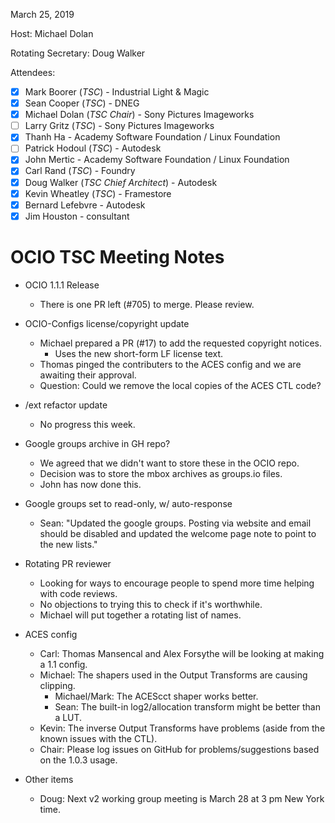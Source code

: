 <!--
SPDX-License-Identifier: CC-BY-4.0
Copyright Contributors to the OpenColorIO Project.
-->

March 25, 2019

Host: Michael Dolan

Rotating Secretary: Doug Walker

Attendees:
  * [x] Mark Boorer (_TSC_) - Industrial Light & Magic
  * [x] Sean Cooper (_TSC_) - DNEG
  * [X] Michael Dolan (_TSC Chair_) - Sony Pictures Imageworks
  * [ ] Larry Gritz (_TSC_) - Sony Pictures Imageworks
  * [X] Thanh Ha - Academy Software Foundation / Linux Foundation
  * [ ] Patrick Hodoul (_TSC_) - Autodesk
  * [X] John Mertic - Academy Software Foundation / Linux Foundation
  * [X] Carl Rand (_TSC_) - Foundry
  * [X] Doug Walker (_TSC Chief Architect_) - Autodesk
  * [X] Kevin Wheatley (_TSC_) - Framestore
  * [X] Bernard Lefebvre - Autodesk
  * [X] Jim Houston - consultant

# **OCIO TSC Meeting Notes**

* OCIO 1.1.1 Release
    - There is one PR left (#705) to merge.  Please review.  

* OCIO-Configs license/copyright update
    - Michael prepared a PR (#17) to add the requested copyright notices.
        - Uses the new short-form LF license text.
    - Thomas pinged the contributers to the ACES config and we are awaiting their approval.
    - Question: Could we remove the local copies of the ACES CTL code?

* /ext refactor update
    - No progress this week.

* Google groups archive in GH repo?
    - We agreed that we didn't want to store these in the OCIO repo.
    - Decision was to store the mbox archives as groups.io files.
    - John has now done this.

* Google groups set to read-only, w/ auto-response
    - Sean: "Updated the google groups. Posting via website and email should be disabled and updated the welcome page note to point to the new lists."

* Rotating PR reviewer
    - Looking for ways to encourage people to spend more time helping with code reviews.
    - No objections to trying this to check if it's worthwhile.
    - Michael will put together a rotating list of names.

* ACES config
    - Carl: Thomas Mansencal and Alex Forsythe will be looking at making a 1.1 config.
    - Michael: The shapers used in the Output Transforms are causing clipping.
        - Michael/Mark: The ACEScct shaper works better.
        - Sean: The built-in log2/allocation transform might be better than a LUT.
    - Kevin: The inverse Output Transforms have problems (aside from the known issues with the CTL).
    - Chair: Please log issues on GitHub for problems/suggestions based on the 1.0.3 usage.

* Other items
    - Doug: Next v2 working group meeting is March 28 at 3 pm New York time.
